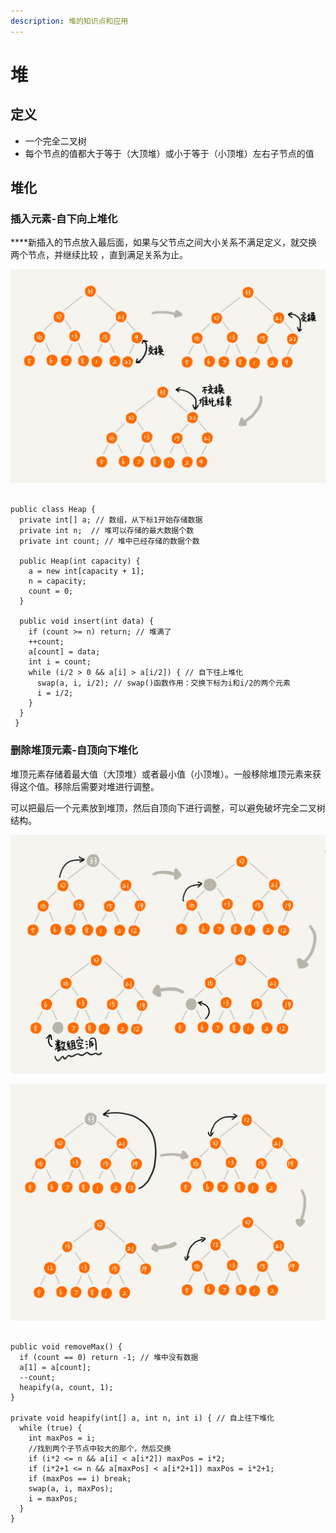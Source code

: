 ```yaml
---
description: 堆的知识点和应用
---
```


# 堆

##  定义

* 一个完全二叉树
* 每个节点的值都大于等于（大顶堆）或小于等于（小顶堆）左右子节点的值

## 堆化

### **插入元素-自下向上堆化**

 ****新插入的节点放入最后面，如果与父节点之间大小关系不满足定义，就交换两个节点，并继续比较 ，直到满足关系为止。

![&#x81EA;&#x4E0B;&#x5411;&#x4E0A;&#x5806;&#x5316;](../../../.gitbook/assets/image%20%284%29.png)

```text

public class Heap {
  private int[] a; // 数组，从下标1开始存储数据
  private int n;  // 堆可以存储的最大数据个数
  private int count; // 堆中已经存储的数据个数

  public Heap(int capacity) {
    a = new int[capacity + 1];
    n = capacity;
    count = 0;
  }

  public void insert(int data) {
    if (count >= n) return; // 堆满了
    ++count;
    a[count] = data;
    int i = count;
    while (i/2 > 0 && a[i] > a[i/2]) { // 自下往上堆化
      swap(a, i, i/2); // swap()函数作用：交换下标为i和i/2的两个元素
      i = i/2;
    }
  }
 }
```

###  删除堆顶元素-自顶向下堆化

堆顶元素存储着最大值（大顶堆）或者最小值（小顶堆）。一般移除堆顶元素来获得这个值。移除后需要对堆进行调整。

可以把最后一个元素放到堆顶，然后自顶向下进行调整，可以避免破坏完全二叉树结构。

 

![&#x5220;&#x9664;&#x5806;&#x9876;&#x5143;&#x7D20;&#x65F6;&#x53EF;&#x80FD;&#x7834;&#x574F;&#x5B8C;&#x5168;&#x4E8C;&#x53C9;&#x6811;&#x7ED3;&#x6784;](../../../.gitbook/assets/image%20%286%29.png)

![&#x5220;&#x9664;&#x5143;&#x7D20;&#x65F6;&#x81EA;&#x9876;&#x5411;&#x4E0B;&#x8C03;&#x6574;](../../../.gitbook/assets/image%20%287%29.png)

```text

public void removeMax() {
  if (count == 0) return -1; // 堆中没有数据
  a[1] = a[count];
  --count;
  heapify(a, count, 1);
}

private void heapify(int[] a, int n, int i) { // 自上往下堆化
  while (true) {
    int maxPos = i;
    //找到两个子节点中较大的那个，然后交换
    if (i*2 <= n && a[i] < a[i*2]) maxPos = i*2;
    if (i*2+1 <= n && a[maxPos] < a[i*2+1]) maxPos = i*2+1;
    if (maxPos == i) break;
    swap(a, i, maxPos);
    i = maxPos;
  }
}
```

### 

